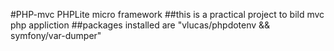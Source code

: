 #PHP-mvc PHPLite micro framework
##this is a practical project to bild mvc php appliction
##packages installed are "vlucas/phpdotenv && symfony/var-dumper"
